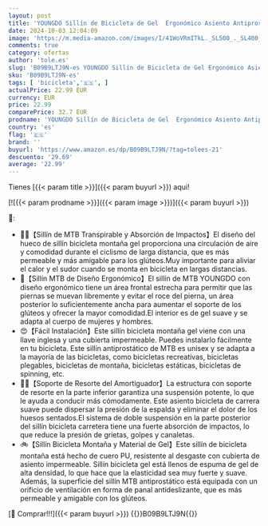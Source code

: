 ```yaml
---
layout: post
title: 'YOUNGDO Sillín de Bicicleta de Gel  Ergonómico Asiento Antiprostatico Cómodo y Transpirable para BMX  de Carretera o de Montaña'
date: 2024-10-03 12:04:09
image: 'https://m.media-amazon.com/images/I/41WoVRmITkL._SL500_._SL400_.jpg'
comments: true
category: ofertas
author: 'tole.es'
slug: 'B09B9LTJ9N-es YOUNGDO Sillín de Bicicleta de Gel Ergonómico Asiento...'
sku: 'B09B9LTJ9N-es'
tags: [ 'bicicleta','🇪🇸', ]
actualPrice: 22.99 EUR
currency: EUR
price: 22.99
comparePrice: 32.7 EUR
prodname: 'YOUNGDO Sillín de Bicicleta de Gel  Ergonómico Asiento Antiprostatico Cómodo y Transpirable para BMX  de Carretera o de Montaña'
country: 'es'
flag: '🇪🇸'
brand: ''
buyurl: 'https://www.amazon.es/dp/B09B9LTJ9N/?tag=tolees-21'
descuento: '29.69'
average: '22.99'
---
```


Tienes [{{< param title >}}]({{< param buyurl >}}) aqui!

[![{{< param prodname >}}]({{< param image >}})]({{< param buyurl >}})

🔎:

- 🚴‍♂【Sillín de MTB Transpirable y Absorción de Impactos】El diseño del hueco de sillín bicicleta montaña gel proporciona una circulación de aire y comodidad durante el ciclismo de larga distancia, que es más permeable y más amigable para los glúteos.Muy importante para aliviar el calor y el sudor cuando se monta en bicicleta en largas distancias.
- 🥇【Sillín MTB de Diseño Ergonómico】El sillín de MTB YOUNGDO con diseño ergonómico tiene un área frontal estrecha para permitir que las piernas se muevan libremente y evitar el roce del pierna, un área posterior lo suficientemente ancha para aumentar el soporte de los glúteos y ofrecer la mayor comodidad.El interior es de gel suave y se adapta al cuerpo de mujeres y hombres.
- 😍【Fácil Instalación】Este sillín bicicleta montaña gel viene con una llave inglesa y una cubierta impermeable. Puedes instalarlo fácilmente en tu bicicleta. Este sillín antiprostático de MTB es unisex y se adapta a la mayoría de las bicicletas, como bicicletas recreativas, bicicletas plegables, bicicletas de montaña, bicicletas estáticas, bicicletas de spinning, etc.
- 🚶‍♂️【Soporte de Resorte del Amortiguador】La estructura con soporte de resorte en la parte inferior garantiza una suspensión potente, lo que le ayuda a conducir más cómodamente. Este asiento bicicleta de carrera suave puede dispersar la presión de la espalda y eliminar el dolor de los huesos sentados.El sistema de doble suspensión en la parte posterior del sillín bicicleta carretera tiene una fuerte absorción de impactos, lo que reduce la presión de grietas, golpes y canaletas.
- 🚲【Sillín Bicicleta Montaña y Material de Gel】Este sillín de bicicleta montaña está hecho de cuero PU, resistente al desgaste con cubierta de asiento impermeable. Sillín bicicleta gel está llenos de espuma de gel de alta densidad, lo que hace que la elasticidad sea muy fuerte y suave. Además, la superficie del sillín MTB antiprostático está equipada con un orificio de ventilación en forma de panal antideslizante, que es más permeable y amigable con los glúteos.

[🛒 Comprar!!!]({{< param buyurl >}})
{{<world>}}B09B9LTJ9N{{</world>}}
